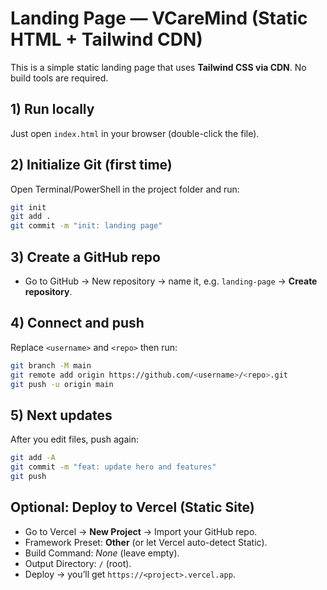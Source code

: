 # Landing Page — VCareMind (Static HTML + Tailwind CDN)

This is a simple static landing page that uses **Tailwind CSS via CDN**. No build tools are required.

## 1) Run locally
Just open `index.html` in your browser (double-click the file).

## 2) Initialize Git (first time)
Open Terminal/PowerShell in the project folder and run:
```bash
git init
git add .
git commit -m "init: landing page"
```

## 3) Create a GitHub repo
- Go to GitHub → New repository → name it, e.g. `landing-page` → **Create repository**.

## 4) Connect and push
Replace `<username>` and `<repo>` then run:
```bash
git branch -M main
git remote add origin https://github.com/<username>/<repo>.git
git push -u origin main
```

## 5) Next updates
After you edit files, push again:
```bash
git add -A
git commit -m "feat: update hero and features"
git push
```

## Optional: Deploy to Vercel (Static Site)
- Go to Vercel → **New Project** → Import your GitHub repo.
- Framework Preset: **Other** (or let Vercel auto-detect Static).
- Build Command: _None_ (leave empty).
- Output Directory: `/` (root).
- Deploy → you’ll get `https://<project>.vercel.app`.